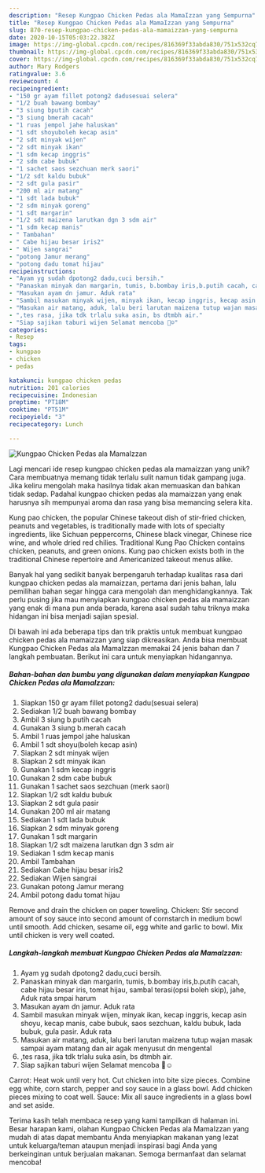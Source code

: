 ```yaml
---
description: "Resep Kungpao Chicken Pedas ala MamaIzzan yang Sempurna"
title: "Resep Kungpao Chicken Pedas ala MamaIzzan yang Sempurna"
slug: 870-resep-kungpao-chicken-pedas-ala-mamaizzan-yang-sempurna
date: 2020-10-15T05:03:22.382Z
image: https://img-global.cpcdn.com/recipes/816369f33abda830/751x532cq70/kungpao-chicken-pedas-ala-mamaizzan-foto-resep-utama.jpg
thumbnail: https://img-global.cpcdn.com/recipes/816369f33abda830/751x532cq70/kungpao-chicken-pedas-ala-mamaizzan-foto-resep-utama.jpg
cover: https://img-global.cpcdn.com/recipes/816369f33abda830/751x532cq70/kungpao-chicken-pedas-ala-mamaizzan-foto-resep-utama.jpg
author: Mary Rodgers
ratingvalue: 3.6
reviewcount: 4
recipeingredient:
- "150 gr ayam fillet potong2 dadusesuai selera"
- "1/2 buah bawang bombay"
- "3 siung bputih cacah"
- "3 siung bmerah cacah"
- "1 ruas jempol jahe haluskan"
- "1 sdt shoyuboleh kecap asin"
- "2 sdt minyak wijen"
- "2 sdt minyak ikan"
- "1 sdm kecap inggris"
- "2 sdm cabe bubuk"
- "1 sachet saos sezchuan merk saori"
- "1/2 sdt kaldu bubuk"
- "2 sdt gula pasir"
- "200 ml air matang"
- "1 sdt lada bubuk"
- "2 sdm minyak goreng"
- "1 sdt margarin"
- "1/2 sdt maizena larutkan dgn 3 sdm air"
- "1 sdm kecap manis"
- " Tambahan"
- " Cabe hijau besar iris2"
- " Wijen sangrai"
- "potong Jamur merang"
- "potong dadu tomat hijau"
recipeinstructions:
- "Ayam yg sudah dpotong2 dadu,cuci bersih."
- "Panaskan minyak dan margarin, tumis, b.bombay iris,b.putih cacah, cabe hijau besar iris, tomat hijau, sambal terasi(opsi boleh skip), jahe, Aduk rata smpai harum"
- "Masukan ayam dn jamur. Aduk rata"
- "Sambil masukan minyak wijen, minyak ikan, kecap inggris, kecap asin shoyu, kecap manis, cabe bubuk, saos sezchuan, kaldu bubuk, lada bubuk, gula pasir. Aduk rata"
- "Masukan air matang, aduk, lalu beri larutan maizena tutup wajan masak sampai ayam matang dan air agak menyusut dn mengental"
- ",tes rasa, jika tdk trlalu suka asin, bs dtmbh air."
- "Siap sajikan taburi wijen Selamat mencoba 🙏☺️"
categories:
- Resep
tags:
- kungpao
- chicken
- pedas

katakunci: kungpao chicken pedas 
nutrition: 201 calories
recipecuisine: Indonesian
preptime: "PT18M"
cooktime: "PT51M"
recipeyield: "3"
recipecategory: Lunch

---
```



![Kungpao Chicken Pedas ala MamaIzzan](https://img-global.cpcdn.com/recipes/816369f33abda830/751x532cq70/kungpao-chicken-pedas-ala-mamaizzan-foto-resep-utama.jpg)

Lagi mencari ide resep kungpao chicken pedas ala mamaizzan yang unik? Cara membuatnya memang tidak terlalu sulit namun tidak gampang juga. Jika keliru mengolah maka hasilnya tidak akan memuaskan dan bahkan tidak sedap. Padahal kungpao chicken pedas ala mamaizzan yang enak harusnya sih mempunyai aroma dan rasa yang bisa memancing selera kita.

Kung pao chicken, the popular Chinese takeout dish of stir-fried chicken, peanuts and vegetables, is traditionally made with lots of specialty ingredients, like Sichuan peppercorns, Chinese black vinegar, Chinese rice wine, and whole dried red chilies. Traditional Kung Pao Chicken contains chicken, peanuts, and green onions. Kung pao chicken exists both in the traditional Chinese repertoire and Americanized takeout menus alike.

Banyak hal yang sedikit banyak berpengaruh terhadap kualitas rasa dari kungpao chicken pedas ala mamaizzan, pertama dari jenis bahan, lalu pemilihan bahan segar hingga cara mengolah dan menghidangkannya. Tak perlu pusing jika mau menyiapkan kungpao chicken pedas ala mamaizzan yang enak di mana pun anda berada, karena asal sudah tahu triknya maka hidangan ini bisa menjadi sajian spesial.


Di bawah ini ada beberapa tips dan trik praktis untuk membuat kungpao chicken pedas ala mamaizzan yang siap dikreasikan. Anda bisa membuat Kungpao Chicken Pedas ala MamaIzzan memakai 24 jenis bahan dan 7 langkah pembuatan. Berikut ini cara untuk menyiapkan hidangannya.

<!--inarticleads1-->

##### Bahan-bahan dan bumbu yang digunakan dalam menyiapkan Kungpao Chicken Pedas ala MamaIzzan:

1. Siapkan 150 gr ayam fillet potong2 dadu(sesuai selera)
1. Sediakan 1/2 buah bawang bombay
1. Ambil 3 siung b.putih cacah
1. Gunakan 3 siung b.merah cacah
1. Ambil 1 ruas jempol jahe haluskan
1. Ambil 1 sdt shoyu(boleh kecap asin)
1. Siapkan 2 sdt minyak wijen
1. Siapkan 2 sdt minyak ikan
1. Gunakan 1 sdm kecap inggris
1. Gunakan 2 sdm cabe bubuk
1. Gunakan 1 sachet saos sezchuan (merk saori)
1. Siapkan 1/2 sdt kaldu bubuk
1. Siapkan 2 sdt gula pasir
1. Gunakan 200 ml air matang
1. Sediakan 1 sdt lada bubuk
1. Siapkan 2 sdm minyak goreng
1. Gunakan 1 sdt margarin
1. Siapkan 1/2 sdt maizena larutkan dgn 3 sdm air
1. Sediakan 1 sdm kecap manis
1. Ambil  Tambahan
1. Sediakan  Cabe hijau besar iris2
1. Sediakan  Wijen sangrai
1. Gunakan potong Jamur merang
1. Ambil potong dadu tomat hijau


Remove and drain the chicken on paper toweling. Chicken: Stir second amount of soy sauce into second amount of cornstarch in medium bowl until smooth. Add chicken, sesame oil, egg white and garlic to bowl. Mix until chicken is very well coated. 

<!--inarticleads2-->

##### Langkah-langkah membuat Kungpao Chicken Pedas ala MamaIzzan:

1. Ayam yg sudah dpotong2 dadu,cuci bersih.
1. Panaskan minyak dan margarin, tumis, b.bombay iris,b.putih cacah, cabe hijau besar iris, tomat hijau, sambal terasi(opsi boleh skip), jahe, Aduk rata smpai harum
1. Masukan ayam dn jamur. Aduk rata
1. Sambil masukan minyak wijen, minyak ikan, kecap inggris, kecap asin shoyu, kecap manis, cabe bubuk, saos sezchuan, kaldu bubuk, lada bubuk, gula pasir. Aduk rata
1. Masukan air matang, aduk, lalu beri larutan maizena tutup wajan masak sampai ayam matang dan air agak menyusut dn mengental
1. ,tes rasa, jika tdk trlalu suka asin, bs dtmbh air.
1. Siap sajikan taburi wijen Selamat mencoba 🙏☺️


Carrot: Heat wok until very hot. Cut chicken into bite size pieces. Combine egg white, corn starch, pepper and soy sauce in a glass bowl. Add chicken pieces mixing to coat well. Sauce: Mix all sauce ingredients in a glass bowl and set aside. 

Terima kasih telah membaca resep yang kami tampilkan di halaman ini. Besar harapan kami, olahan Kungpao Chicken Pedas ala MamaIzzan yang mudah di atas dapat membantu Anda menyiapkan makanan yang lezat untuk keluarga/teman ataupun menjadi inspirasi bagi Anda yang berkeinginan untuk berjualan makanan. Semoga bermanfaat dan selamat mencoba!
